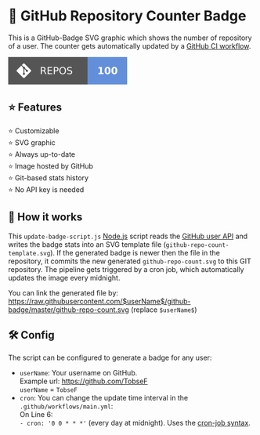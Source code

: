 # 🎫 GitHub Repository Counter Badge
This is a GitHub-Badge SVG graphic which shows the number of repository of a user.
The counter gets automatically updated by a [GitHub CI workflow](https://resources.github.com/ci-cd/).

![github-repo-count](https://raw.githubusercontent.com/TobseF/github-badge/master/github-repo-count.svg)

## ⭐ Features
 ⭐ Customizable  
 ⭐ SVG graphic  
 ⭐ Always up-to-date  
 ⭐ Image hosted by GitHub  
 ⭐ Git-based stats history  
 ⭐ No API key is needed

## 📖 How it works
This `update-badge-script.js` [Node.js](https://nodejs.org/en/) script reads 
the [GitHub user API](https://docs.github.com/en/rest/users/users)
and writes the badge stats into an SVG template file (`github-repo-count-template.svg`).
If the generated badge is newer then the file in the repository, it
commits the new generated `github-repo-count.svg` to this GIT repository.
The pipeline gets triggered by a cron job, which automatically updates the image every midnight.

You can link the generated file by:  
https://raw.githubusercontent.com/$userName$/github-badge/master/github-repo-count.svg (replace `$userName$`)

## 🛠 Config
The script can be configured to generate a badge for any user:
* `userName`: Your username on GitHub.  
   Example url: https://github.com/TobseF  
   `userName` = `TobseF`
* `cron`: You can change the update time interval in the `.github/workflows/main.yml`:  
   On Line 6:  
   `- cron: '0 0 * * *'` (every day at midnight).
   Uses the [cron-job syntax](https://crontab.guru/every-midnight).

